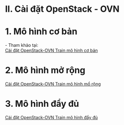 # II. Cài đặt OpenStack - OVN

# 1. Mô hình cơ bản
\- Tham khảo tại:  
[Cài đặt OpenStack-OVN Train mô hình cơ bản](../OPS-OVN-Train-basic-model/README.md)

# 2. Mô hình mở rộng
[Cài đặt OpenStack-OVN Train mô hình mổ rộng](../OPS-OVN-Train-extension-model/README.md)

# 3. Mô hình đẩy đủ
[Cài đặt OpenStack-OVN Train mô hình đẩy đủ](../OPS-OVN-Train-full-model/README.md)
